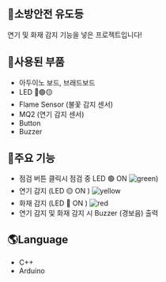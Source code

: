 ## 🚀소방안전 유도등

연기 및 화재 감지 기능을 넣은 프로젝트입니다!

## 🏁사용된 부품

* 아두이노 보드, 브래드보드
* LED 🔴🟢🟡
* Flame Sensor (불꽃 감지 센서)
* MQ2 (연기 감지 센서)
* Button
* Buzzer
  
## 🌙주요 기능
* 점검 버튼 클릭시 점검 중 LED 🟢 ON 
![green](https://user-images.githubusercontent.com/101387557/230548811-23890e8a-d374-4ae2-8f40-2cf1aaee6a1d.gif))
* 연기 감지 (LED 🟡 ON )
![yellow](https://user-images.githubusercontent.com/101387557/230548959-060938a8-ce04-40be-9a29-4925038814f4.gif)
* 화재 감지 (LED 🔴 ON )
![red](https://user-images.githubusercontent.com/101387557/230548876-a4932430-8356-4a9a-859e-983e284b185d.gif)
* 연기 감지 및 화재 감지 시 Buzzer (경보음) 출력 
## 🌎Language
* C++
* Arduino
  

